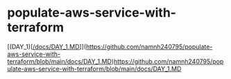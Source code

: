# populate-aws-service-with-terraform

[(DAY_1)[[/docs/DAY_1.MD](https://github.com/namnh240795/populate-aws-service-with-terraform/blob/main/docs/DAY_1.MD)]](https://github.com/namnh240795/populate-aws-service-with-terraform/blob/main/docs/DAY_1.MD)https://github.com/namnh240795/populate-aws-service-with-terraform/blob/main/docs/DAY_1.MD

